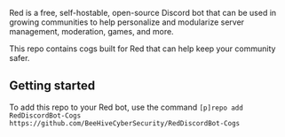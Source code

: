 Red is a free, self-hostable, open-source Discord bot that can be used in growing communities to help personalize and modularize server management, moderation, games, and more. 

This repo contains cogs built for Red that can help keep your community safer. 

## Getting started
To add this repo to your Red bot, use the command
`[p]repo add RedDiscordBot-Cogs https://github.com/BeeHiveCyberSecurity/RedDiscordBot-Cogs`